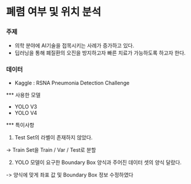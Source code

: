 # 폐렴 여부 및 위치 분석

### 주제
* 의학 분야에 AI기술을 접목시키는 사례가 증가하고 있다.
* 딥러닝을 통해 폐질환의 오진을 방지하고자 빠른 치료가 가능하도록 하고자 한다.

### 데이터
* Kaggle : RSNA Pneumonia Detection Challenge

*** 사용한 모델
* YOLO V3
* YOLO V4

*** 특이사항
1. Test Set의 라벨이 존재하지 않았다.


-> Train Set을 Train / Var / Test로 분할

2. YOLO 모델이 요구한 Boundary Box 양식과 주어진 데이터 셋의 양식 달랐다.


-> 양식에 맞게 좌표 값 및 Boundary Box 정보 수정하였다
